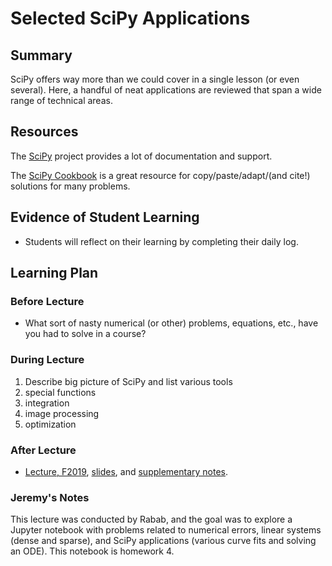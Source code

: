 <!--
This "lecture" or "lesson" template is adapted from the one provided here:
 http://www.buffalo.edu/ubcei/enhance/teaching/lesson-planning.html
Although the page produced from this is learner-facing, some of the
lesson plan structure
-->

# Selected SciPy Applications                                                      

## Summary

SciPy offers way more than we could cover in a single lesson (or even
  several).  Here, a handful of neat applications are reviewed that
  span a wide range of technical areas.


## Resources

The [SciPy](https://scipy.org/) project provides a lot of documentation and
support.

The [SciPy Cookbook](https://scipy-cookbook.readthedocs.io/) is a great
resource for copy/paste/adapt/(and cite!) solutions for many problems.

##  Evidence of Student Learning

  - Students will reflect on their learning by completing their daily log.

## Learning Plan

### Before Lecture

  - What sort of nasty numerical (or other) problems, equations, etc., have
    you had to solve in a course?  

### During Lecture

  1. Describe big picture of SciPy and list various tools
  2. special functions
  3. integration
  4. image processing
  5. optimization

### After Lecture

 - [Lecture, F2019](https://mediasite.k-state.edu/Mediasite/MyMediasite/presentations/6d35d71b20a24967b698ccb0e0cf11501d),
   [slides](http://localhost:8890/notebooks/SelectedSciPyExamples.ipynb),
   and [supplementary notes](https://k-state.instructure.com/courses/95043/files/14392369/download?download_frd=1).


### Jeremy's Notes 

 This lecture was conducted by Rabab, and the goal was to explore a Jupyter notebook with problems related to numerical errors, linear systems (dense and sparse), and SciPy applications (various curve fits and solving an ODE).  This notebook is homework 4.
